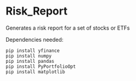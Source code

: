 # Risk_Report
Generates a risk report for a set of stocks or ETFs

Dependencies needed:
```
pip install yfinance
pip install numpy
pip install pandas
pip install PyPortfolioOpt
pip install matplotlib
```